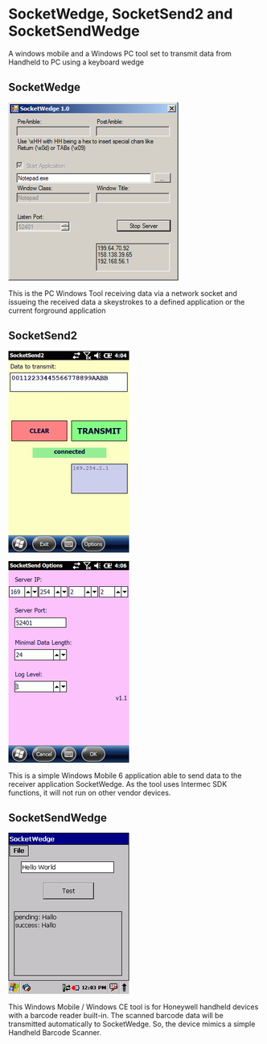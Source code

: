 # SocketWedge, SocketSend2 and SocketSendWedge

A windows mobile and a Windows PC tool set to transmit data from Handheld to PC using a keyboard wedge

## SocketWedge

![](https://github.com/hjgode/SocketWedge/raw/master/doc/SocketWedgePC_01.png)

This is the PC Windows Tool receiving data via a network socket and issueing the received data a skeystrokes to a defined application or the current forground application 

## SocketSend2

![](https://github.com/hjgode/SocketWedge/raw/master/doc/SocketSend2_main.gif)

![](https://github.com/hjgode/SocketWedge/raw/master/doc/SocketSend2_options.gif)

This is a simple Windows Mobile 6 application able to send data to the receiver application SocketWedge. As the tool uses Intermec SDK functions, it will not run on other vendor devices.

## SocketSendWedge

![](https://github.com/hjgode/SocketWedge/raw/master/doc/SocketSendWedge_01.png)

This Windows Mobile / Windows CE tool is for Honeywell handheld devices with a barcode reader built-in. The scanned barcode data will be transmitted automatically to SocketWedge. So, the device mimics a simple Handheld Barcode Scanner.

